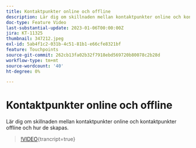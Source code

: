 ```yaml
---
title: Kontaktpunkter online och offline
description: Lär dig om skillnaden mellan kontaktpunkter online och kontaktpunkter offline och hur de skapas.
doc-type: Feature Video
last-substantial-update: 2023-01-06T00:00:00Z
jira: KT-11325
thumbnail: 347212.jpeg
exl-id: 5ab4f1c2-031b-4c51-81b1-e66cfe8321bf
feature: Touchpoints
source-git-commit: 262cb13fa02b32f7918ebd569720b80078c2b28d
workflow-type: tm+mt
source-wordcount: '40'
ht-degree: 0%

---
```


# Kontaktpunkter online och offline

Lär dig om skillnaden mellan kontaktpunkter online och kontaktpunkter offline och hur de skapas.

>[!VIDEO](https://video.tv.adobe.com/v/347212/?learn=on){trancript=true}
